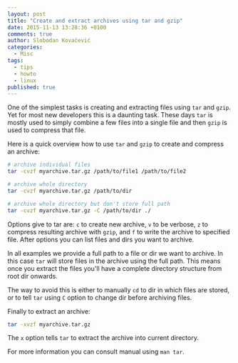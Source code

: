 ```yaml
---
layout: post
title: "Create and extract archives using tar and gzip"
date: 2015-11-13 13:28:36 +0100
comments: true
author: Slobodan Kovačević
categories: 
  - Misc
tags: 
  - tips
  - howto
  - linux
published: true
---
```



One of the simplest tasks is creating and extracting files using `tar` and `gzip`. Yet for most new developers this is a daunting task. These days `tar` is mostly used to simply combine a few files into a single file and then `gzip` is used to compress that file.

Here is a quick overview how to use `tar` and `gzip` to create and compress an archive:

```sh
# archive individual files
tar -cvzf myarchive.tar.gz /path/to/file1 /path/to/file2

# archive whole directory
tar -cvzf myarchive.tar.gz /path/to/dir

# archive whole directory but don't store full path
tar -cvzf myarchive.tar.gz -C /path/to/dir ./
```

Options give to tar are: `c` to create new archive, `v` to be verbose, `z` to compress resulting archive with `gzip`, and `f` to write the archive to specified file. After options you can list files and dirs you want to archive.

In all examples we provide a full path to a file or dir we want to archive. In this case `tar` will store files in the archive using the full path. This means once you extract the files you'll have a complete directory structure from root dir onwards.

The way to avoid this is either to manually `cd` to dir in which files are stored, or to tell `tar` using `C` option to change dir before archiving files.

Finally to extract an archive:

```sh
tar -xvzf myarchive.tar.gz
```

The `x` option tells `tar` to extract the archive into current directory.

For more information you can consult manual using `man tar`.